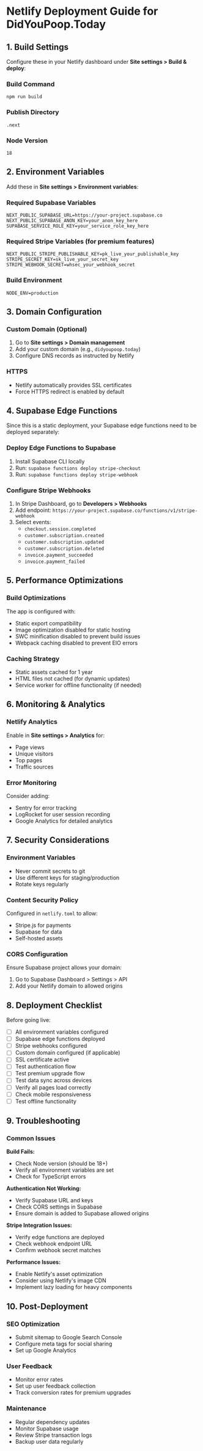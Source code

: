 # Netlify Deployment Guide for DidYouPoop.Today

## 1. Build Settings

Configure these in your Netlify dashboard under **Site settings > Build & deploy**:

### Build Command
```
npm run build
```

### Publish Directory
```
.next
```

### Node Version
```
18
```

## 2. Environment Variables

Add these in **Site settings > Environment variables**:

### Required Supabase Variables
```
NEXT_PUBLIC_SUPABASE_URL=https://your-project.supabase.co
NEXT_PUBLIC_SUPABASE_ANON_KEY=your_anon_key_here
SUPABASE_SERVICE_ROLE_KEY=your_service_role_key_here
```

### Required Stripe Variables (for premium features)
```
NEXT_PUBLIC_STRIPE_PUBLISHABLE_KEY=pk_live_your_publishable_key
STRIPE_SECRET_KEY=sk_live_your_secret_key
STRIPE_WEBHOOK_SECRET=whsec_your_webhook_secret
```

### Build Environment
```
NODE_ENV=production
```

## 3. Domain Configuration

### Custom Domain (Optional)
1. Go to **Site settings > Domain management**
2. Add your custom domain (e.g., `didyoupoop.today`)
3. Configure DNS records as instructed by Netlify

### HTTPS
- Netlify automatically provides SSL certificates
- Force HTTPS redirect is enabled by default

## 4. Supabase Edge Functions

Since this is a static deployment, your Supabase edge functions need to be deployed separately:

### Deploy Edge Functions to Supabase
1. Install Supabase CLI locally
2. Run: `supabase functions deploy stripe-checkout`
3. Run: `supabase functions deploy stripe-webhook`

### Configure Stripe Webhooks
1. In Stripe Dashboard, go to **Developers > Webhooks**
2. Add endpoint: `https://your-project.supabase.co/functions/v1/stripe-webhook`
3. Select events:
   - `checkout.session.completed`
   - `customer.subscription.created`
   - `customer.subscription.updated`
   - `customer.subscription.deleted`
   - `invoice.payment_succeeded`
   - `invoice.payment_failed`

## 5. Performance Optimizations

### Build Optimizations
The app is configured with:
- Static export compatibility
- Image optimization disabled for static hosting
- SWC minification disabled to prevent build issues
- Webpack caching disabled to prevent EIO errors

### Caching Strategy
- Static assets cached for 1 year
- HTML files not cached (for dynamic updates)
- Service worker for offline functionality (if needed)

## 6. Monitoring & Analytics

### Netlify Analytics
Enable in **Site settings > Analytics** for:
- Page views
- Unique visitors
- Top pages
- Traffic sources

### Error Monitoring
Consider adding:
- Sentry for error tracking
- LogRocket for user session recording
- Google Analytics for detailed analytics

## 7. Security Considerations

### Environment Variables
- Never commit secrets to git
- Use different keys for staging/production
- Rotate keys regularly

### Content Security Policy
Configured in `netlify.toml` to allow:
- Stripe.js for payments
- Supabase for data
- Self-hosted assets

### CORS Configuration
Ensure Supabase project allows your domain:
1. Go to Supabase Dashboard > Settings > API
2. Add your Netlify domain to allowed origins

## 8. Deployment Checklist

Before going live:

- [ ] All environment variables configured
- [ ] Supabase edge functions deployed
- [ ] Stripe webhooks configured
- [ ] Custom domain configured (if applicable)
- [ ] SSL certificate active
- [ ] Test authentication flow
- [ ] Test premium upgrade flow
- [ ] Test data sync across devices
- [ ] Verify all pages load correctly
- [ ] Check mobile responsiveness
- [ ] Test offline functionality

## 9. Troubleshooting

### Common Issues

**Build Fails:**
- Check Node version (should be 18+)
- Verify all environment variables are set
- Check for TypeScript errors

**Authentication Not Working:**
- Verify Supabase URL and keys
- Check CORS settings in Supabase
- Ensure domain is added to Supabase allowed origins

**Stripe Integration Issues:**
- Verify edge functions are deployed
- Check webhook endpoint URL
- Confirm webhook secret matches

**Performance Issues:**
- Enable Netlify's asset optimization
- Consider using Netlify's image CDN
- Implement lazy loading for heavy components

## 10. Post-Deployment

### SEO Optimization
- Submit sitemap to Google Search Console
- Configure meta tags for social sharing
- Set up Google Analytics

### User Feedback
- Monitor error rates
- Set up user feedback collection
- Track conversion rates for premium upgrades

### Maintenance
- Regular dependency updates
- Monitor Supabase usage
- Review Stripe transaction logs
- Backup user data regularly